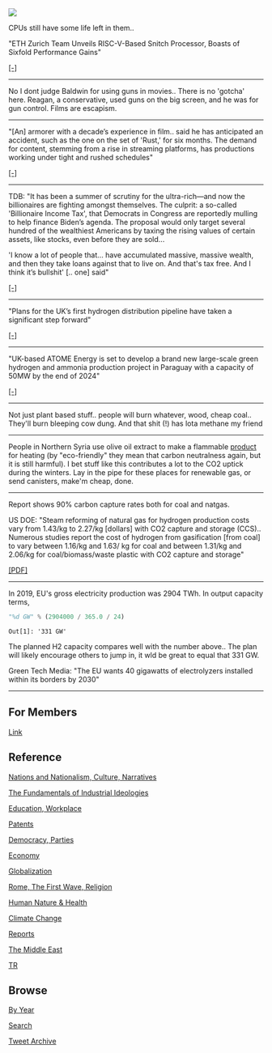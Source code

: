 <img src="https://drive.google.com/uc?export=view&id=1B2wf9R7AMH1d7Vw6e2mucLbIQ5NSjir7"/>

CPUs still have some life left in them..

"ETH Zurich Team Unveils RISC-V-Based Snitch Processor, Boasts of
Sixfold Performance Gains"

[[-]](https://www.hackster.io/news/eth-zurich-team-unveils-risc-v-based-snitch-processor-boasts-of-sixfold-performance-gains-a7d354622888)

---

No I dont judge Baldwin for using guns in movies.. There is no
'gotcha' here. Reagan, a conservative, used guns on the big screen,
and he was for gun control. Films are escapism.

---

"[An] armorer with a decade’s experience in film.. said he has
anticipated an accident, such as the one on the set of 'Rust,' for six
months. The demand for content, stemming from a rise in streaming
platforms, has productions working under tight and rushed schedules"

[[-]](https://portcitydaily.com/local-news/2021/10/22/alec-baldwin-accidental-on-set-shooting-conjures-local-memories-of-wilmington-filmed-the-crow/)

---

TDB: "It has been a summer of scrutiny for the ultra-rich—and now the
billionaires are fighting amongst themselves. The culprit: a so-called
'Billionaire Income Tax', that Democrats in Congress are reportedly
mulling to help finance Biden’s agenda. The proposal would only target
several hundred of the wealthiest Americans by taxing the rising
values of certain assets, like stocks, even before they are sold...

'I know a lot of people that… have accumulated massive, massive
wealth, and then they take loans against that to live on. And that's
tax free. And I think it’s bullshit' [.. one] said"

[[-]](https://www.thedailybeast.com/billionaires-blast-wealth-tax-one-way-ticket-to-venezuela)

---

"Plans for the UK’s first hydrogen distribution pipeline have taken a
significant step forward"

[[-]](https://www.h2-view.com/story/uks-first-hydrogen-distribution-pipeline-one-step-closer-to-reality/)

---

"UK-based ATOME Energy is set to develop a brand new large-scale green
hydrogen and ammonia production project in Paraguay with a capacity of
50MW by the end of 2024"

[[-]](https://www.h2-view.com/story/atome-energy-to-develop-a-large-scale-green-hydrogen-and-ammonia-production-project-in-paraguay/)

---

Not just plant based stuff.. people will burn whatever, wood, cheap
coal.. They'll burn bleeping cow dung. And that shit (!) has lota
methane my friend

---

People in Northern Syria use olive oil extract to make a flammable
[product](https://www.thenationalnews.com/mena/syria/2021/10/18/syrian-workers-use-olive-oil-to-make-eco-friendly-pomace-wood-in-pictures/)
for heating (by "eco-friendly" they mean that carbon neutralness
again, but it is still harmful). I bet stuff like this contributes a
lot to the CO2 uptick during the winters. Lay in the pipe for these
places for renewable gas, or send canisters, make'm cheap, done.

---

Report shows 90% carbon capture rates both for coal and natgas. 

US DOE: "Steam reforming of natural gas for hydrogen production costs
vary from 1.43/kg to 2.27/kg [dollars] with CO2 capture and storage
(CCS).. Numerous studies report the cost of hydrogen from gasification
[from coal] to vary between 1.16/kg and 1.63/ kg for coal and between
1.31/kg and 2.06/kg for coal/biomass/waste plastic with CO2 capture
and storage"

[[PDF]](https://www.energy.gov/sites/prod/files/2020/07/f76/USDOE_FE_Hydrogen_Strategy_July2020.pdf)

---

In 2019, EU's gross electricity production was 2904 TWh. In output
capacity terms,

```python
"%d GW" % (2904000 / 365.0 / 24)
```

```text
Out[1]: '331 GW'
```

The planned H2 capacity compares well with the number above.. The plan
will likely encourage others to jump in, it wld be great to equal that
331 GW. 

Green Tech Media: "The EU wants 40 gigawatts of electrolyzers installed within its borders by 2030"

---

## For Members

[Link](https://thirdwave-members.herokuapp.com)

## Reference

[Nations and Nationalism, Culture, Narratives](/2013/02/nations-and-nationalism.md)

[The Fundamentals of Industrial Ideologies](/2011/04/fundamentals-of-industrial-ideologies.md)

[Education, Workplace](2017/09/education-workplace.md)

[Patents](/2018/09/patents.md)

[Democracy, Parties](/2016/11/democracy.md)

[Economy](/2018/05/economy.md)

[Globalization](/2018/09/globalization.md)

[Rome, The First Wave, Religion](/2017/12/rome.md)

[Human Nature & Health](/2020/07/human-nature.md)

[Climate Change](/2018/12/climate.md)

[Reports](/2019/05/reports.md)

[The Middle East](/2019/07/middleeast.md)

[TR](../tr)

## Browse

[By Year](years.md)

[Search](search.html)

[Tweet Archive](/tweets/README.md)



